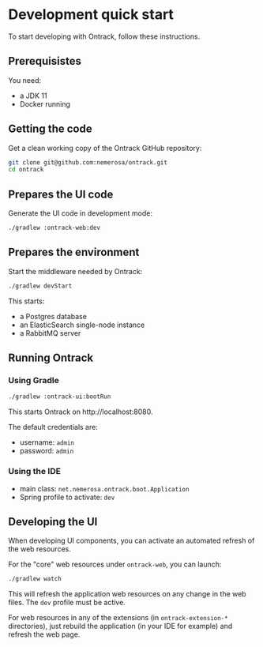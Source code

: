 # Development quick start

To start developing with Ontrack, follow these instructions.

## Prerequisistes

You need:

* a JDK 11
* Docker running

## Getting the code

Get a clean working copy of the Ontrack GitHub repository:

```bash
git clone git@github.com:nemerosa/ontrack.git
cd ontrack
```

## Prepares the UI code

Generate the UI code in development mode:

```bash
./gradlew :ontrack-web:dev
```

## Prepares the environment

Start the middleware needed by Ontrack:

```bash
./gradlew devStart
```

This starts:

* a Postgres database
* an ElasticSearch single-node instance
* a RabbitMQ server

## Running Ontrack

### Using Gradle

```bash
./gradlew :ontrack-ui:bootRun
```

This starts Ontrack on http://localhost:8080.

The default credentials are:

* username: `admin`
* password: `admin`

### Using the IDE

* main class: `net.nemerosa.ontrack.boot.Application`
* Spring profile to activate: `dev`

## Developing the UI

When developing UI components, you can activate an automated refresh of the web resources.

For the "core" web resources under `ontrack-web`, you can launch:

```bash
./gradlew watch
```

This will refresh the application web resources on any change in the web files. The `dev` profile must be active.

For web resources in any of the extensions (in `ontrack-extension-*` directories), just rebuild the application (in your IDE for example) and refresh the web page.
